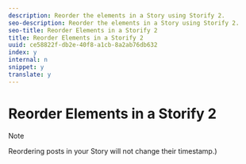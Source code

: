```yaml
---
description: Reorder the elements in a Story using Storify 2.
seo-description: Reorder the elements in a Story using Storify 2.
seo-title: Reorder Elements in a Storify 2
title: Reorder Elements in a Storify 2
uuid: ce58822f-db2e-40f8-a1cb-8a2ab76db632
index: y
internal: n
snippet: y
translate: y
---
```


# Reorder Elements in a Storify 2


>[!NOTE]
>
>Reordering posts in your Story will not change their timestamp.)


